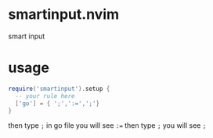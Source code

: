 # smartinput.nvim

smart input

# usage

```lua
require('smartinput').setup {
  -- your rule here
  ['go'] = { ';',':=',';'}
}
```

then type `;` in go file you will see `:=` then type `;` you will see `;`
